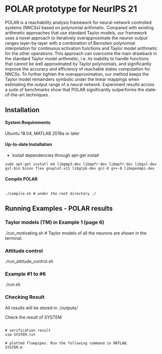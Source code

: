 # POLAR prototype for NeurIPS 21
POLAR is a reachability analysis framework for neural-network controlled systems (NNCSs) based on polynomial arithmetic. Compared with existing arithmetic approaches that use standard Taylor models, our framework uses a novel approach to iteratively overapproximate the neuron output ranges layer-by-layer with a combination of Bernstein polynomial interpolation for continuous activation functions and Taylor model arithmetic for the other operations. This approach can overcome the main drawback in the standard Taylor model arithmetic, i.e. its inability to handle functions that cannot be well approximated by Taylor polynomials, and significantly improve the accuracy and efficiency of reachable states computation for NNCSs. To further tighten the overapproximation, our method keeps the Taylor model remainders symbolic under the linear mappings when estimating the output range of a neural network. Experiment results across a suite of benchmarks show that POLAR significantly outperforms the state-of-the-art techniques.

## Installation

#### System Requirements
Ubuntu 18.04, MATLAB 2016a or later

#### Up-to-date Installation
- Install dependencies through apt-get install
```
sudo apt-get install m4 libgmp3-dev libmpfr-dev libmpfr-doc libgsl-dev gsl-bin bison flex gnuplot-x11 libglpk-dev gcc-8 g++-8 libopenmpi-dev
```

#### Compile POLAR

```

./compile.sh # under the root directory ./

```

## Running Examples - POLAR results

### Taylor models (TM) in Example 1 (page 6)
./run_motivating.sh # Taylor models of all the neurons are shown in the terminal.

### Attitude control
./run_attitude_control.sh

### Example #1 to #6
./run.sh

### Checking Result
All results will be stored in ./outputs/

Check the result of SYSTEM

```

# verification result
vim SYSTEM.txt

# plotted flowpipes. Run the following command in MATLAB.
SYSTEM.m

